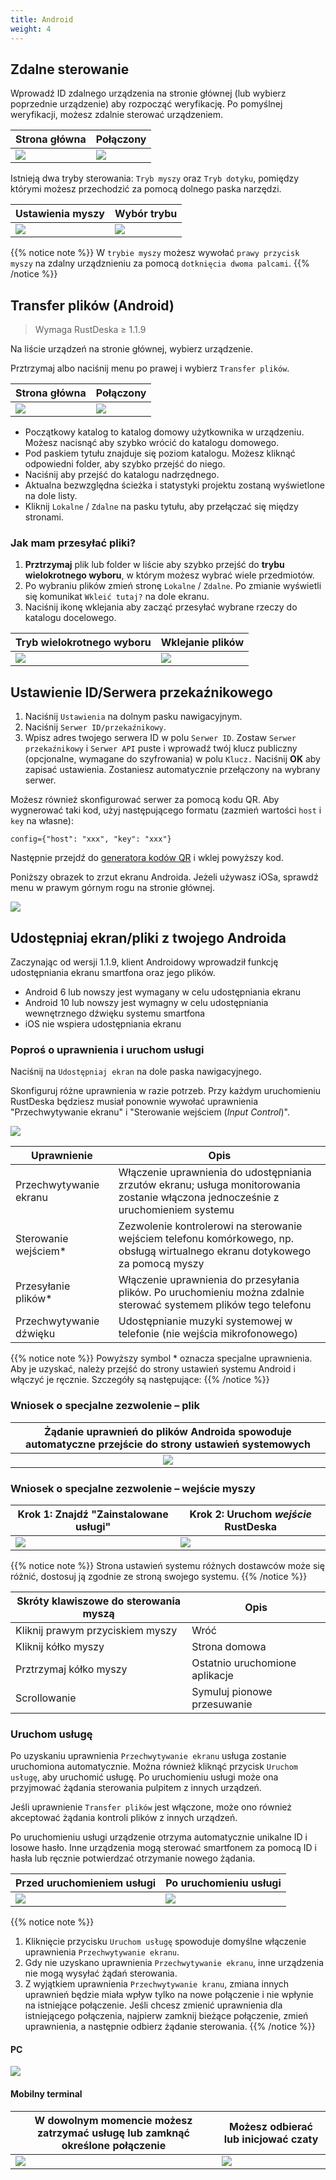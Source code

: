 ```yaml
---
title: Android
weight: 4
---
```


## Zdalne sterowanie

Wprowadź ID zdalnego urządzenia na stronie głównej (lub wybierz poprzednie urządzenie) aby rozpocząć weryfikację.
Po pomyślnej weryfikacji, możesz zdalnie sterować urządzeniem.

| Strona główna | Połączony |
| --- | --- |
| ![](/docs/en/client/android/images/connection_home_en.jpg?width=300px) | ![](/docs/en/client/android/images/connection_en.jpg?width=300px) |

Istnieją dwa tryby sterowania: `Tryb myszy` oraz `Tryb dotyku`, pomiędzy którymi możesz przechodzić za pomocą dolnego paska narzędzi.

| Ustawienia myszy | Wybór trybu |
| --- | --- |
| ![](/docs/en/client/android/images/touch_mode_icon_en.png?width=300px) | ![](/docs/en/client/android/images/touch_mode_en.jpg?width=300px) |

{{% notice note %}}
W `trybie myszy` możesz wywołać `prawy przycisk myszy` na zdalny urządznieniu za pomocą `dotknięcia dwoma palcami`.
{{% /notice %}}

## Transfer plików (Android)

> Wymaga RustDeska ≥ 1.1.9

Na liście urządzeń na stronie głównej, wybierz urządzenie.

Prztrzymaj albo naciśnij menu po prawej i wybierz `Transfer plików`.

| Strona główna | Połączony |
| --- | --- |
| ![](/docs/en/client/android/images/connection_home_file_en.jpg?width=300px) | ![](/docs/en/client/android/images/file_connection_en.jpg?width=300px) |

- Początkowy katalog to katalog domowy użytkownika w urządzeniu. Możesz nacisnąć <i class="fas fa-home"></i> aby szybko wrócić do katalogu domowego.
- Pod paskiem tytułu znajduje się poziom katalogu. Możesz kliknąć odpowiedni folder, aby szybko przejść do niego.
- Naciśnij <i class="fas fa-arrow-up"></i> aby przejść do katalogu nadrzędnego.
- Aktualna bezwzględna ścieżka i statystyki projektu zostaną wyświetlone na dole listy.
- Kliknij `Lokalne` / `Zdalne` na pasku tytułu, aby przełączać się między stronami.

### Jak mam przesyłać pliki?

1. **Prztrzymaj** plik lub folder w liście aby szybko przejść do **trybu wielokrotnego wyboru**, w którym możesz wybrać wiele przedmiotów.
2. Po wybraniu plików zmień stronę `Lokalne` / `Zdalne`. Po zmianie wyświetli się komunikat `Wkleić tutaj?` na dole ekranu.
3. Naciśnij ikonę wklejania aby zacząć przesyłać wybrane rzeczy do katalogu docelowego.

| Tryb wielokrotnego wyboru | Wklejanie plików |
| --- | --- |
| ![](/docs/en/client/android/images/file_multi_select_en.jpg?width=300px) | ![](/docs/en/client/android/images/file_copy_en.jpg?width=300px) |

## Ustawienie ID/Serwera przekaźnikowego

1. Naciśnij `Ustawienia` na dolnym pasku nawigacyjnym.
2. Naciśnij `Serwer ID/przekaźnikowy`.
3. Wpisz adres twojego serwera ID w polu `Serwer ID`. Zostaw `Serwer przekaźnikowy` i `Serwer API` puste i wprowadź twój klucz publiczny (opcjonalne, wymagane do szyfrowania) w polu `Klucz.` Naciśnij **OK** aby zapisać ustawienia. Zostaniesz automatycznie przełączony na wybrany serwer.

Możesz również skonfigurować serwer za pomocą kodu QR. Aby wygnerować taki kod, użyj następującego formatu (zazmień wartości `host` i `key` na własne):

```nolang
config={"host": "xxx", "key": "xxx"}
```

Następnie przejdź do [generatora kodów QR](https://www.qr-code-generator.com/) i wklej powyższy kod.

Poniższy obrazek to zrzut ekranu Androida. Jeżeli używasz iOSa, sprawdź menu w prawym górnym rogu na stronie głównej.

![](/docs/en/client/android/images/id_setting_en.jpg?width=300px)

## Udostępniaj ekran/pliki z twojego Androida

Zaczynając od wersji 1.1.9, klient Androidowy wprowadził funkcję udostępniania ekranu smartfona oraz jego plików.

- Android 6 lub nowszy jest wymagany w celu udostępniania ekranu
- Android 10 lub nowszy jest wymagny w celu udostępniania wewnętrznego dźwięku systemu smartfona
- iOS nie wspiera udostępniania ekranu

### Poproś o uprawnienia i uruchom usługi

Naciśnij na `Udostępniaj ekran` na dole paska nawigacyjnego.

Skonfiguruj różne uprawnienia w razie potrzeb. Przy każdym uruchomieniu RustDeska będziesz musiał ponownie wywołać uprawnienia "Przechwytywanie ekranu" i "Sterowanie wejściem (_Input Control_)".

![](/docs/en/client/android/images/server_off_en.jpg?width=300px)

| Uprawnienie | Opis |
| --- | --- |
| Przechwytywanie ekranu    | Włączenie uprawnienia do udostępniania zrzutów ekranu; usługa monitorowania zostanie włączona jednocześnie z uruchomieniem systemu |
| Sterowanie wejściem*      | Zezwolenie kontrolerowi na sterowanie wejściem telefonu komórkowego, np. obsługą wirtualnego ekranu dotykowego za pomocą myszy |
| Przesyłanie plików*       | Włączenie uprawnienia do przesyłania plików. Po uruchomieniu można zdalnie sterować systemem plików tego telefonu |
| Przechwytywanie dźwięku   | Udostępnianie muzyki systemowej w telefonie (nie wejścia mikrofonowego) |

{{% notice note %}}
Powyższy symbol * oznacza specjalne uprawnienia. Aby je uzyskać, należy przejść do strony ustawień systemu Android i włączyć je ręcznie. Szczegóły są następujące:
{{% /notice %}}

### Wniosek o specjalne zezwolenie – plik

| Żądanie uprawnień do plików Androida spowoduje automatyczne przejście do strony ustawień systemowych |
| :---: |
| ![](/docs/en/client/android/images/get_file_en.jpg?width=300px) |

### Wniosek o specjalne zezwolenie – wejście myszy
| Krok 1: Znajdź "Zainstalowane usługi" | Krok 2: Uruchom _wejście_ RustDeska |
| --- | --- |
| ![](/docs/en/client/android/images/get_input1_en.jpg?width=300px) | ![](/docs/en/client/android/images/get_input2_en.jpg?width=300px) |

{{% notice note %}}
Strona ustawień systemu różnych dostawców może się różnić, dostosuj ją zgodnie ze stroną swojego systemu.
{{% /notice %}}

| Skróty klawiszowe do sterowania myszą | Opis |
| --- | --- |
| Kliknij prawym przyciskiem myszy | Wróć |
| Kliknij kółko myszy | Strona domowa |
| Prztrzymaj kółko myszy | Ostatnio uruchomione aplikacje |
| Scrollowanie | Symuluj pionowe przesuwanie |

### Uruchom usługę

Po uzyskaniu uprawnienia `Przechwytywanie ekranu` usługa zostanie uruchomiona automatycznie. Można również kliknąć przycisk `Uruchom usługę`, aby uruchomić usługę. Po uruchomieniu usługi może ona przyjmować żądania sterowania pulpitem z innych urządzeń.

Jeśli uprawnienie `Transfer plików` jest włączone, może ono również akceptować żądania kontroli plików z innych urządzeń.

Po uruchomieniu usługi urządzenie otrzyma automatycznie unikalne ID i losowe hasło. Inne urządzenia mogą sterować smartfonem za pomocą ID i hasła lub ręcznie potwierdzać otrzymanie nowego żądania.

| Przed uruchomieniem usługi | Po uruchomieniu usługi |
| --- | --- |
| ![](/docs/en/client/android/images/server_off_en.jpg?width=300px) | ![](/docs/en/client/android/images/server_on_en.jpg?width=300px) |

{{% notice note %}}
1. Kliknięcie przycisku `Uruchom usługę` spowoduje domyślne włączenie uprawnienia `Przechwytywanie ekranu`.
2. Gdy nie uzyskano uprawnienia `Przechwytywanie ekranu`, inne urządzenia nie mogą wysyłać żądań sterowania.
3. Z wyjątkiem uprawnienia `Przechwytywanie kranu`, zmiana innych uprawnień będzie miała wpływ tylko na nowe połączenie i nie wpłynie na istniejące połączenie. Jeśli chcesz zmienić uprawnienia dla istniejącego połączenia, najpierw zamknij bieżące połączenie, zmień uprawnienia, a następnie odbierz żądanie sterowania.
{{% /notice %}}

#### PC

![](/docs/en/client/android/images/android_server_pc_side_en.png?width=700px)

#### Mobilny terminal

| W dowolnym momencie możesz zatrzymać usługę lub zamknąć określone połączenie | Możesz odbierać lub inicjować czaty |
| --- | --- |
| ![](/docs/en/client/android/images/server_on_en.jpg?width=300px) | ![](/docs/en/client/android/images/android_server2_en.jpg?width=300px) |
